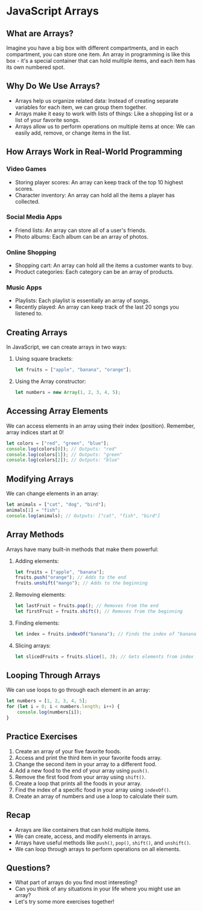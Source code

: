 # JavaScript Arrays

## What are Arrays?

Imagine you have a big box with different compartments, and in each compartment, you can store one item. An array in programming is like this box - it's a special container that can hold multiple items, and each item has its own numbered spot.

## Why Do We Use Arrays?

- Arrays help us organize related data: Instead of creating separate variables for each item, we can group them together.
- Arrays make it easy to work with lists of things: Like a shopping list or a list of your favorite songs.
- Arrays allow us to perform operations on multiple items at once: We can easily add, remove, or change items in the list.

## How Arrays Work in Real-World Programming

### Video Games
- Storing player scores: An array can keep track of the top 10 highest scores.
- Character inventory: An array can hold all the items a player has collected.

### Social Media Apps
- Friend lists: An array can store all of a user's friends.
- Photo albums: Each album can be an array of photos.

### Online Shopping
- Shopping cart: An array can hold all the items a customer wants to buy.
- Product categories: Each category can be an array of products.

### Music Apps
- Playlists: Each playlist is essentially an array of songs.
- Recently played: An array can keep track of the last 20 songs you listened to.

## Creating Arrays

In JavaScript, we can create arrays in two ways:

1. Using square brackets:
   ```javascript
   let fruits = ["apple", "banana", "orange"];
   ```

2. Using the Array constructor:
   ```javascript
   let numbers = new Array(1, 2, 3, 4, 5);
   ```

## Accessing Array Elements

We can access elements in an array using their index (position). Remember, array indices start at 0!

```javascript
let colors = ["red", "green", "blue"];
console.log(colors[0]); // Outputs: "red"
console.log(colors[1]); // Outputs: "green"
console.log(colors[2]); // Outputs: "blue"
```

## Modifying Arrays

We can change elements in an array:

```javascript
let animals = ["cat", "dog", "bird"];
animals[1] = "fish";
console.log(animals); // Outputs: ["cat", "fish", "bird"]
```

## Array Methods

Arrays have many built-in methods that make them powerful:

1. Adding elements:
   ```javascript
   let fruits = ["apple", "banana"];
   fruits.push("orange"); // Adds to the end
   fruits.unshift("mango"); // Adds to the beginning
   ```

2. Removing elements:
   ```javascript
   let lastFruit = fruits.pop(); // Removes from the end
   let firstFruit = fruits.shift(); // Removes from the beginning
   ```

3. Finding elements:
   ```javascript
   let index = fruits.indexOf("banana"); // Finds the index of "banana"
   ```

4. Slicing arrays:
   ```javascript
   let slicedFruits = fruits.slice(1, 3); // Gets elements from index 1 to 2
   ```

## Looping Through Arrays

We can use loops to go through each element in an array:

```javascript
let numbers = [1, 2, 3, 4, 5];
for (let i = 0; i < numbers.length; i++) {
    console.log(numbers[i]);
}
```

## Practice Exercises

1. Create an array of your five favorite foods.
2. Access and print the third item in your favorite foods array.
3. Change the second item in your array to a different food.
4. Add a new food to the end of your array using `push()`.
5. Remove the first food from your array using `shift()`.
6. Create a loop that prints all the foods in your array.
7. Find the index of a specific food in your array using `indexOf()`.
8. Create an array of numbers and use a loop to calculate their sum.

## Recap

- Arrays are like containers that can hold multiple items.
- We can create, access, and modify elements in arrays.
- Arrays have useful methods like `push()`, `pop()`, `shift()`, and `unshift()`.
- We can loop through arrays to perform operations on all elements.

## Questions?

- What part of arrays do you find most interesting?
- Can you think of any situations in your life where you might use an array?
- Let's try some more exercises together!

